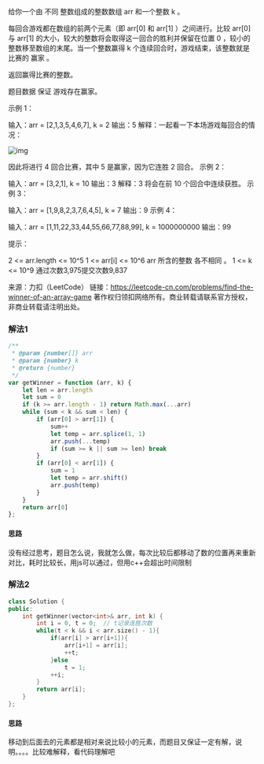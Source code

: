 给你一个由 不同 整数组成的整数数组 arr 和一个整数 k 。

每回合游戏都在数组的前两个元素（即 arr[0] 和 arr[1] ）之间进行。比较 arr[0] 与 arr[1] 的大小，较大的整数将会取得这一回合的胜利并保留在位置 0 ，较小的整数移至数组的末尾。当一个整数赢得 k 个连续回合时，游戏结束，该整数就是比赛的 赢家 。

返回赢得比赛的整数。

题目数据 保证 游戏存在赢家。

 

示例 1：

输入：arr = [2,1,3,5,4,6,7], k = 2
输出：5
解释：一起看一下本场游戏每回合的情况：

![img](https://assets.leetcode-cn.com/aliyun-lc-upload/uploads/2020/07/30/q-example.png)

因此将进行 4 回合比赛，其中 5 是赢家，因为它连胜 2 回合。
示例 2：

输入：arr = [3,2,1], k = 10
输出：3
解释：3 将会在前 10 个回合中连续获胜。
示例 3：

输入：arr = [1,9,8,2,3,7,6,4,5], k = 7
输出：9
示例 4：

输入：arr = [1,11,22,33,44,55,66,77,88,99], k = 1000000000
输出：99


提示：

2 <= arr.length <= 10^5
1 <= arr[i] <= 10^6
arr 所含的整数 各不相同 。
1 <= k <= 10^9
通过次数3,975提交次数9,837

来源：力扣（LeetCode）
链接：https://leetcode-cn.com/problems/find-the-winner-of-an-array-game
著作权归领扣网络所有。商业转载请联系官方授权，非商业转载请注明出处。

### 解法1

```js
/**
 * @param {number[]} arr
 * @param {number} k
 * @return {number}
 */
var getWinner = function (arr, k) {
    let len = arr.length
    let sum = 0
    if (k >= arr.length - 1) return Math.max(...arr)
    while (sum < k && sum < len) {
        if (arr[0] > arr[1]) {
            sum++
            let temp = arr.splice(1, 1)
            arr.push(...temp)
            if (sum >= k || sum >= len) break
        }
        if (arr[0] < arr[1]) {
            sum = 1
            let temp = arr.shift()
            arr.push(temp)
        }
    }
    return arr[0]
};
```

#### 思路

没有经过思考，题目怎么说，我就怎么做，每次比较后都移动了数的位置再来重新对比，耗时比较长，用js可以通过，但用c++会超出时间限制

### 解法2

```c++
class Solution {
public:
    int getWinner(vector<int>& arr, int k) {
        int i = 0, t = 0;  // t记录连胜次数
        while(t < k && i < arr.size() - 1){
            if(arr[i] > arr[i+1]){
                arr[i+1] = arr[i];     
                ++t;
            }else
                t = 1;
            ++i;
        }  
        return arr[i];
    }
};
```

#### 思路

移动到后面去的元素都是相对来说比较小的元素，而题目又保证一定有解，说明。。。。比较难解释，看代码理解吧